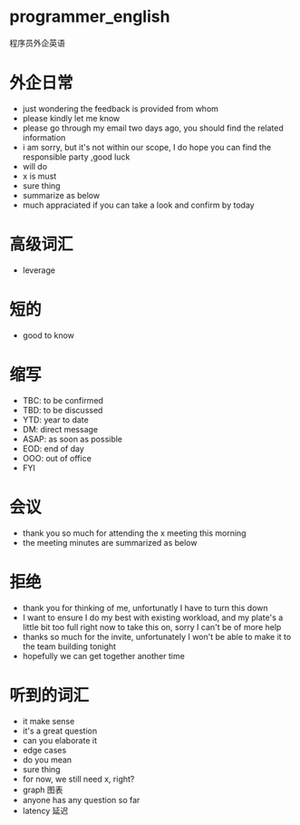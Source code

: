 # programmer_english
程序员外企英语


# 外企日常
- just wondering the feedback is provided from whom
- please kindly let me know
- please go through my email two days ago, you should find the related information
- i am sorry, but it's not within our scope, I do hope you can find the responsible party ,good luck
- will do
- x is must
- sure thing
- summarize as below
- much appraciated if you can take a look and confirm by today

# 高级词汇
- leverage


# 短的
- good to know


# 缩写
- TBC: to be confirmed
- TBD: to be discussed
- YTD: year to date
- DM: direct message
- ASAP: as soon as possible
- EOD: end of day
- OOO: out of office
- FYI
# 会议
- thank you so much for attending the x meeting this morning
- the meeting minutes are summarized as below


# 拒绝
- thank you for thinking of me, unfortunatly I have to turn this down
- I want to ensure I do my best with existing workload, and my plate's a little bit too full right now to take this on,
sorry I can't be of more help
- thanks so much for the invite, unfortunately I won't be able to make it to the team building tonight
- hopefully we can get together another time



# 听到的词汇
- it make sense
- it's a great question
- can you elaborate it
- edge cases
- do you mean
- sure thing
- for now, we still need x, right?
- graph 图表
- anyone has any question so far
- latency 延迟